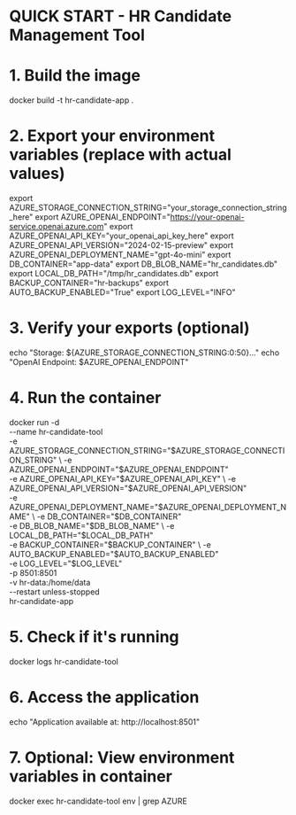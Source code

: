 # QUICK START - HR Candidate Management Tool

# 1. Build the image
docker build -t hr-candidate-app .

# 2. Export your environment variables (replace with actual values)
export AZURE_STORAGE_CONNECTION_STRING="your_storage_connection_string_here"
export AZURE_OPENAI_ENDPOINT="https://your-openai-service.openai.azure.com"
export AZURE_OPENAI_API_KEY="your_openai_api_key_here"
export AZURE_OPENAI_API_VERSION="2024-02-15-preview"
export AZURE_OPENAI_DEPLOYMENT_NAME="gpt-4o-mini"
export DB_CONTAINER="app-data"
export DB_BLOB_NAME="hr_candidates.db"
export LOCAL_DB_PATH="/tmp/hr_candidates.db"
export BACKUP_CONTAINER="hr-backups"
export AUTO_BACKUP_ENABLED="True"
export LOG_LEVEL="INFO"

# 3. Verify your exports (optional)
echo "Storage: ${AZURE_STORAGE_CONNECTION_STRING:0:50}..."
echo "OpenAI Endpoint: $AZURE_OPENAI_ENDPOINT"

# 4. Run the container
docker run -d \
  --name hr-candidate-tool \
  -e AZURE_STORAGE_CONNECTION_STRING="$AZURE_STORAGE_CONNECTION_STRING" \
  -e AZURE_OPENAI_ENDPOINT="$AZURE_OPENAI_ENDPOINT" \
  -e AZURE_OPENAI_API_KEY="$AZURE_OPENAI_API_KEY" \
  -e AZURE_OPENAI_API_VERSION="$AZURE_OPENAI_API_VERSION" \
  -e AZURE_OPENAI_DEPLOYMENT_NAME="$AZURE_OPENAI_DEPLOYMENT_NAME" \
  -e DB_CONTAINER="$DB_CONTAINER" \
  -e DB_BLOB_NAME="$DB_BLOB_NAME" \
  -e LOCAL_DB_PATH="$LOCAL_DB_PATH" \
  -e BACKUP_CONTAINER="$BACKUP_CONTAINER" \
  -e AUTO_BACKUP_ENABLED="$AUTO_BACKUP_ENABLED" \
  -e LOG_LEVEL="$LOG_LEVEL" \
  -p 8501:8501 \
  -v hr-data:/home/data \
  --restart unless-stopped \
  hr-candidate-app

# 5. Check if it's running
docker logs hr-candidate-tool

# 6. Access the application
echo "Application available at: http://localhost:8501"

# 7. Optional: View environment variables in container
docker exec hr-candidate-tool env | grep AZURE
